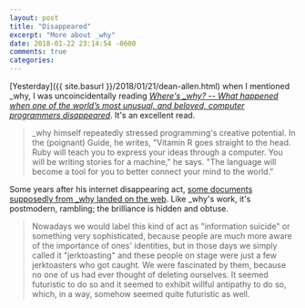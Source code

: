 ```yaml
---
layout: post
title: "Disappeared"
excerpt: "More about _why"
date: 2018-01-22 23:14:54 -0600
comments: true
categories: 
---
```


[Yesterday]({{ site.basurl }}/2018/01/21/dean-allen.html) when I mentioned \_why, I was uncoincidentally reading _[Where's _why? --
What happened when one of the world’s most unusual, and beloved, computer programmers disappeared](http://www.slate.com/articles/technology/technology/2012/03/ruby_ruby_on_rails_and__why_the_disappearance_of_one_of_the_world_s_most_beloved_computer_programmers_.single.html)_. It's an excellent read.

> _why himself repeatedly stressed programming's creative potential. In the (poignant) Guide, he writes, "Vitamin R goes straight to the head. Ruby will teach you to express your ideas through a computer. You will be writing stories for a machine," he says. "The language will become a tool for you to better connect your mind to the world."

Some years after his internet disappearing act, [some documents supposedly from _why landed on the web](https://github.com/steveklabnik/CLOSURE "now held in this Github repository"). Like _why's work, it's postmodern, rambling; the brilliance is hidden and obtuse.

> Nowadays we would label this kind of act as "information suicide" or something very sophisticated, because people are much more aware of the importance of ones' identities, but in those days we simply called it "jerktoasting" and these people on stage were just a few jerktoasters who got caught. We were fascinated by them, because no one of us had ever thought of deleting ourselves. It seemed futuristic to do so and it seemed to exhibit willful antipathy to do so, which, in a way, somehow seemed quite futuristic as well.
